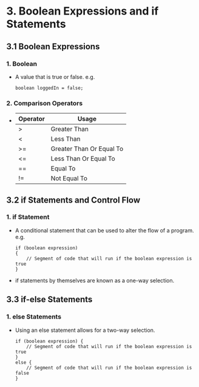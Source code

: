 # 3. Boolean Expressions and if Statements

## 3.1 Boolean Expressions
### 1. Boolean
- A value that is true or false. e.g.
  ```
  boolean loggedIn = false;
  ```

### 2. Comparison Operators
- | Operator | Usage |
  | -------- | ----- |
  | > |	Greater Than |
  | <	| Less Than |
  | >= | Greater Than Or Equal To |
  | <= |Less Than Or Equal To |
  | == | Equal To |
  | != |Not Equal To |


## 3.2 if Statements and Control Flow
### 1. if Statement
- A conditional statement that can be used to alter the flow of a program. e.g.
  
  ```
  if (boolean expression)
  {
      // Segment of code that will run if the boolean expression is true
  }
  ```
  
- if statements by themselves are known as a one-way selection.


## 3.3 if-else Statements
### 1. else Statements
- Using an else statement allows for a two-way selection.
  
  ```
  if (boolean expression) {
      // Segment of code that will run if the boolean expression is true
  }
  else {
      // Segment of code that will run if the boolean expression is false
  }
  ```


## 
